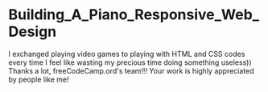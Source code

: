 # Building_A_Piano_Responsive_Web_Design
I exchanged playing video games to playing with HTML and CSS codes every time I feel like wasting my precious time doing something useless)) Thanks a lot, freeCodeCamp.ord's team!!! Your work is highly appreciated by people like me!
